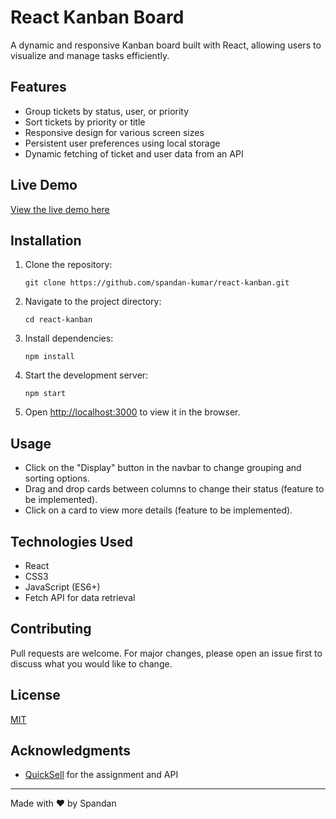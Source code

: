 # React Kanban Board

A dynamic and responsive Kanban board built with React, allowing users to visualize and manage tasks efficiently.

## Features

- Group tickets by status, user, or priority
- Sort tickets by priority or title
- Responsive design for various screen sizes
- Persistent user preferences using local storage
- Dynamic fetching of ticket and user data from an API

## Live Demo

[View the live demo here](https://react-kanban-chi.vercel.app/)

## Installation

1. Clone the repository:
   ```
   git clone https://github.com/spandan-kumar/react-kanban.git
   ```

2. Navigate to the project directory:
   ```
   cd react-kanban
   ```

3. Install dependencies:
   ```
   npm install
   ```

4. Start the development server:
   ```
   npm start
   ```

5. Open [http://localhost:3000](http://localhost:3000) to view it in the browser.

## Usage

- Click on the "Display" button in the navbar to change grouping and sorting options.
- Drag and drop cards between columns to change their status (feature to be implemented).
- Click on a card to view more details (feature to be implemented).

## Technologies Used

- React
- CSS3
- JavaScript (ES6+)
- Fetch API for data retrieval

## Contributing

Pull requests are welcome. For major changes, please open an issue first to discuss what you would like to change.

## License

[MIT](https://choosealicense.com/licenses/mit/)

## Acknowledgments

- [QuickSell](https://quicksell.co/) for the assignment and API

---

Made with ❤️ by Spandan
